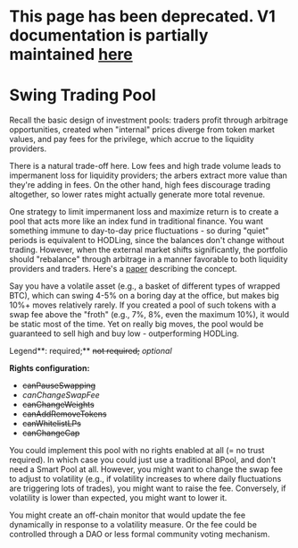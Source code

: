 # This page has been deprecated. V1 documentation is partially maintained [here](https://docs.balancer.fi/v/v1/guides/smart-pool-templates-gui/swing-trading-pool)

# Swing Trading Pool

Recall the basic design of investment pools: traders profit through arbitrage opportunities, created when "internal" prices diverge from token market values, and pay fees for the privilege, which accrue to the liquidity providers.

There is a natural trade-off here. Low fees and high trade volume leads to impermanent loss for liquidity providers; the arbers extract more value than they're adding in fees. On the other hand, high fees discourage trading altogether, so lower rates might actually generate more total revenue.

One strategy to limit impermanent loss and maximize return is to create a pool that acts more like an index fund in traditional finance. You want something immune to day-to-day price fluctuations - so during "quiet" periods is equivalent to HODLing, since the balances don't change without trading. However, when the external market shifts significantly, the portfolio should "rebalance" through arbitrage in a manner favorable to both liquidity providers and traders. Here's a [paper](https://medium.com/balancer-protocol/high-fee-balancer-pools-for-swing-trading-8bc1c169a4c2) describing the concept.

Say you have a volatile asset \(e.g., a basket of different types of wrapped BTC\), which can swing 4-5% on a boring day at the office, but makes big 10%+ moves relatively rarely. If you created a pool of such tokens with a swap fee above the "froth" \(e.g., 7%, 8%, even the maximum 10%\), it would be static most of the time. Yet on really big moves, the pool would be guaranteed to sell high and buy low - outperforming HODLing.

Legend**: required;** ~~not required;~~ _optional_

**Rights configuration:**

* ~~canPauseSwapping~~
* _canChangeSwapFee_
* ~~canChangeWeights~~
* ~~canAddRemoveTokens~~
* ~~canWhitelistLPs~~
* ~~canChangeCap~~

You could implement this pool with no rights enabled at all \(= no trust required\). In which case you could just use a traditional BPool, and don't need a Smart Pool at all. However, you might want to change the swap fee to adjust to volatility \(e.g., if volatility increases to where daily fluctuations are triggering lots of trades\), you might want to raise the fee. Conversely, if volatility is lower than expected, you might want to lower it.

You might create an off-chain monitor that would update the fee dynamically in response to a volatility measure. Or the fee could be controlled through a DAO or less formal community voting mechanism.

